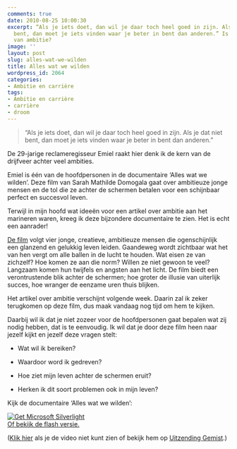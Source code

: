 ```yaml
---
comments: true
date: 2010-08-25 10:00:30
excerpt: “Als je iets doet, dan wil je daar toch heel goed in zijn. Als je dat niet
  bent, dan moet je iets vinden waar je beter in bent dan anderen.” Is dat de kern
  van ambitie?
image: ''
layout: post
slug: alles-wat-we-wilden
title: Alles wat we wilden
wordpress_id: 2064
categories:
- Ambitie en carrière
tags:
- Ambitie en carrière
- carrière
- droom
---
```


> “Als je iets doet, dan wil je daar toch heel goed in zijn. Als je dat niet bent, dan moet je iets vinden waar je beter in bent dan anderen.”



De 29-jarige reclameregisseur Emiel raakt hier denk ik de kern van de drijfveer achter veel ambities.

Emiel is één van de hoofdpersonen in de documentaire ‘Alles wat we wilden’. Deze film van Sarah Mathilde Domogala gaat over ambitieuze jonge mensen en de tol die ze achter de schermen betalen voor een schijnbaar perfect en succesvol leven.



Terwijl in mijn hoofd wat ideeën voor een artikel over ambitie aan het marineren waren, kreeg ik deze bijzondere documentaire te zien. Het is echt een aanrader!

[De film](http://weblogs.vpro.nl/nieuws/2010/08/03/3doc-alles-wat-we-wilden/) volgt vier jonge, creatieve, ambitieuze mensen die ogenschijnlijk een glanzend en gelukkig leven leiden. Gaandeweg wordt zichtbaar wat het van hen vergt om alle ballen in de lucht te houden. Wat eisen ze van zichzelf? Hoe komen ze aan die norm? Willen ze niet gewoon te veel? Langzaam komen hun twijfels en angsten aan het licht. De film biedt een verontrustende blik achter de schermen; hoe groter de illusie van uiterlijk succes, hoe wranger de eenzame uren thuis blijken.

Het artikel over ambitie verschijnt volgende week. Daarin zal ik zeker terugkomen op deze film, dus maak vandaag nog tijd om hem te kijken.

Daarbij wil ik dat je niet zozeer voor de hoofdpersonen gaat bepalen wat zij nodig hebben, dat is te eenvoudig. Ik wil dat je door deze film heen naar jezelf kijkt en jezelf deze vragen stelt:



	
  * Wat wil ik bereiken?

	
  * Waardoor word ik gedreven?

	
  * Hoe ziet mijn leven achter de schermen eruit?

	
  * Herken ik dit soort problemen ook in mijn leven?


Kijk de documentaire ‘Alles wat we wilden’:

[![Get Microsoft Silverlight](http://embed.player.omroep.nl/sle/downloadsilverlight.jpg)](http://go.microsoft.com/fwlink/?LinkID=124807)  
[Of bekijk de flash versie.](http://player.omroep.nl?aflID=11257996)

([Klik hier](http://www.geloofinjewerk.nl/2010/08/25/alles-wat-we-wilden/) als je de video niet kunt zien of bekijk hem op [Uitzending Gemist](http://player.omroep.nl/?aflID=11257996).)
